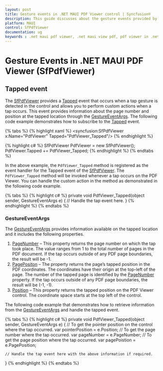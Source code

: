 ```yaml
---
layout: post
title: Gesture events in .NET MAUI PDF Viewer control | Syncfusion®
description: This guide discusses about the gesture events provided by Syncfusion® .NET MAUI PDF Viewer (SfPdfViewer) control.
platform: MAUI
control: SfPdfViewer
documentation: ug
keywords : .net maui pdf viewer, .net maui view pdf, pdf viewer in .net maui, .net maui open pdf, maui pdf viewer, maui pdf view
---
```


# Gesture Events in .NET MAUI PDF Viewer (SfPdfViewer)

## Tapped event

The [SfPdfViewer](https://help.syncfusion.com/cr/maui/Syncfusion.Maui.PdfViewer.SfPdfViewer.html) provides a [Tapped](https://help.syncfusion.com/cr/maui/Syncfusion.Maui.PdfViewer.SfPdfViewer.html#Syncfusion_Maui_PdfViewer_SfPdfViewer_Tapped) event that occurs when a tap gesture is detected in the control and allows you to perform custom actions when a tap occurs. This event provides information about the page number and position at the tapped location through the [GestureEventArgs](https://help.syncfusion.com/cr/maui/Syncfusion.Maui.PdfViewer.GestureEventArgs.html). 
The following code example demonstrates how to subscribe to the [Tapped](https://help.syncfusion.com/cr/maui/Syncfusion.Maui.PdfViewer.SfPdfViewer.html#Syncfusion_Maui_PdfViewer_SfPdfViewer_Tapped) event.

{% tabs %}
{% highlight xaml %}
<syncfusion:SfPdfViewer x:Name="PdfViewer" Tapped="PdfViewer_Tapped"/>
{% endhighlight %}

{% highlight c# %}
SfPdfViewer PdfViewer = new SfPdfViewer();
PdfViewer.Tapped += PdfViewer_Tapped;
{% endhighlight %}
{% endtabs %}

In the above example, the `PdfViewer_Tapped` method is registered as the event handler for the Tapped event of the [SfPdfViewer](https://help.syncfusion.com/cr/maui/Syncfusion.Maui.PdfViewer.SfPdfViewer.html). The `PdfViewer_Tapped` method will be invoked whenever a tap occurs on the PDF Viewer. You can handle the custom action in the method as demonstrated in the following code example.

{% tabs %}
{% highlight c# %}
private void PdfViewer_Tapped(object sender, GestureEventArgs e)
{
	// Handle the tap event here.
}
{% endhighlight %}
{% endtabs %}

### GestureEventArgs

The [GestureEventArgs](https://help.syncfusion.com/cr/maui/Syncfusion.Maui.PdfViewer.GestureEventArgs.html) provides information available on the tapped location and it includes the following properties.

1.	[PageNumber](https://help.syncfusion.com/cr/maui/Syncfusion.Maui.PdfViewer.GestureEventArgs.html#Syncfusion_Maui_PdfViewer_GestureEventArgs_PageNumber) – This property returns the page number on which the tap took place. The value ranges from 1 to the total number of pages in the PDF document. If the tap occurs outside of any PDF page boundaries, the result will be -1.
2.	[PagePositon](https://help.syncfusion.com/cr/maui/Syncfusion.Maui.PdfViewer.GestureEventArgs.html#Syncfusion_Maui_PdfViewer_GestureEventArgs_PagePosition) – The property returns the page’s tapped position in the PDF coordinates. The coordinates have their origin at the top-left of the page. The number of the tapped page is identified by the [PageNumber](https://help.syncfusion.com/cr/maui/Syncfusion.Maui.PdfViewer.GestureEventArgs.html#Syncfusion_Maui_PdfViewer_GestureEventArgs_PageNumber) property. If the tap occurs outside of any PDF page boundaries, the result will be (-1, -1).
3.	[Position](https://help.syncfusion.com/cr/maui/Syncfusion.Maui.PdfViewer.GestureEventArgs.html#Syncfusion_Maui_PdfViewer_GestureEventArgs_Position) – This property returns the tapped position on the PDF Viewer control. The coordinate space starts at the top left of the control.

The following code example that demonstrates how to retrieve information from the [GestureEventArgs](https://help.syncfusion.com/cr/maui/Syncfusion.Maui.PdfViewer.GestureEventArgs.html) and handle the tapped event.

{% tabs %}
{% highlight c# %}
private void PdfViewer_Tapped(object sender, GestureEventArgs e)
{
	// To get the pointer position on the control where the tap occurred.
	var pointerPosition = e.Position;
	// To get the page number where the tap occurred.
	var pageNumber = e.PageNumber;
	// To get the page position where the tap occurred.
	var pagePoistion = e.PagePosition;

	// Handle the tap event here with the above information if required.
}
{% endhighlight %}
{% endtabs %}	